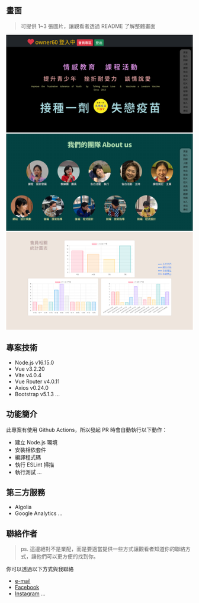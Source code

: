 
## 畫面

> 可提供 1~3 張圖片，讓觀看者透過 README 了解整體畫面

![範例圖片 1](/project-VLLV/ReadMe-imgs/ReadMe-1.png)
![範例圖片 2](/project-VLLV/ReadMe-imgs/ReadMe-2.png)
![範例圖片 3](/project-VLLV/ReadMe-imgs/ReadMe-3.png)

## 專案技術

- Node.js v16.15.0
- Vue v3.2.20
- Vite v4.0.4
- Vue Router v4.0.11
- Axios v0.24.0
- Bootstrap v5.1.3
...


## 功能簡介

此專案有使用 Github Actions，所以發起 PR 時會自動執行以下動作：

- 建立 Node.js 環境
- 安裝相依套件
- 編譯程式碼
- 執行 ESLint 掃描
- 執行測試
...

## 第三方服務

- Algolia
- Google Analytics
...

## 聯絡作者

> ps. 這邊絕對不是業配，而是要適當提供一些方式讓觀看者知道你的聯絡方式，讓他們可以更方便的找到你。

你可以透過以下方式與我聯絡

- [e-mail](cloud2winnyanne@gmail.com)
- [Facebook](https://www.facebook.com/XXXX)
- [Instagram](https://www.instagram.com/XXXX/)
...

